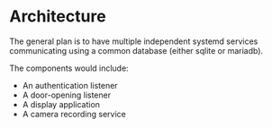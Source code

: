 # Architecture

The general plan is to have multiple independent systemd services
communicating using a common database (either sqlite or mariadb).

The components would include:

* An authentication listener
* A door-opening listener
* A display application
* A camera recording service